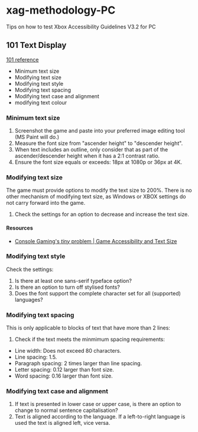 # xag-methodology-PC
Tips on how to test Xbox Accessibility Guidelines V3.2 for PC


## 101 Text Display
[101 reference](https://learn.microsoft.com/en-us/gaming/accessibility/xbox-accessibility-guidelines/101)

* Minimum text size
* Modifying text size
* Modifying text style
* Modifying text spacing
* Modifying text case and alignment
* modifying text colour

### Minimum text size
1. Screenshot the game and paste into your preferred image editing tool (MS Paint will do.)
2. Measure the font size from "ascender height" to "descender height".
3. When text includes an outline, only consider that as part of the ascender/descender height when it has a 2:1 contrast ratio.
4. Ensure the font size equals or exceeds: 18px at 1080p or 36px at 4K.

### Modifying text size
The game must provide options to modify the text size to 200%. There is no other mechanism of modifying text size, as Windows or XBOX settings do not carry forward into the game.

1. Check the settings for an option to decrease and increase the text size.

#### Resources
* [Console Gaming's *tiny* problem | Game Accessibility and Text Size](https://www.youtube.com/watch?v=mq5gEpz9P28&list=PLvyKeArozBjeaIr3IaHpcPF4Ad1L7Q4-o&index=5)

### Modifying text style
Check the settings:
1. Is there at least one sans-serif typeface option?
2. Is there an option to turn off stylised fonts?
3. Does the font support the complete character set for all (supported) languages?

### Modifying text spacing
This is only applicable to blocks of text that have more than 2 lines:
1. Check if the text meets the minmimum spacing requirements:
  - Line width: Does not exceed 80 characters.
  - Line spacing: 1.5.
  - Paragraph spacing: 2 times larger than line spacing.
  - Letter spacing: 0.12 larger than font size.
  - Word spacing: 0.16 larger than font size.

### Modifying text case and alignment
1. If text is presented in lower case or upper case, is there an option to change to normal sentence capitalisation?
2. Text is aligned according to the language. If a left-to-right language is used the text is aligned left, vice versa.
